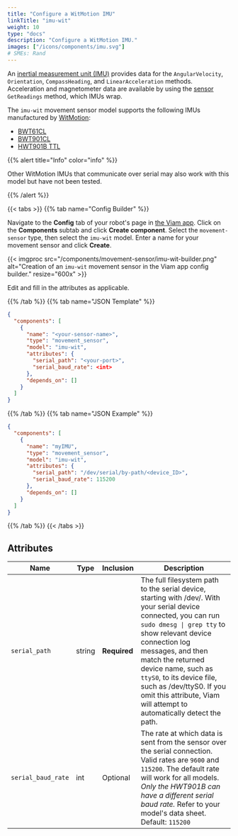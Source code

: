 ```yaml
---
title: "Configure a WitMotion IMU"
linkTitle: "imu-wit"
weight: 10
type: "docs"
description: "Configure a WitMotion IMU."
images: ["/icons/components/imu.svg"]
# SMEs: Rand
---
```


An [inertial measurement unit (IMU)](https://en.wikipedia.org/wiki/Inertial_measurement_unit) provides data for the `AngularVelocity`, `Orientation`, `CompassHeading`, and `LinearAcceleration` methods.
Acceleration and magnetometer data are available by using the [sensor](../../../sensor/) `GetReadings` method, which IMUs wrap.

The `imu-wit` movement sensor model supports the following IMUs manufactured by [WitMotion](https://witmotion-sensor.com/):

- [BWT61CL](https://witmotion-sensor.com/products/bluetooth-accelerometer-inclinometer-bwt61cl-mpu6050-high-precision-6-axis-gyroscope-anglexy-0-05-accuracy-acceleration-with-kalman-filter-100hz-high-stability-6dof-data-logger-for-arduino?_pos=2&_sid=34ad342de&_ss=r&variant=40749736689861)
- [BWT901CL](https://witmotion-sensor.com/products/bluetooth-accelerometer-inclinometer-bwt901cl-mpu9250-high-precision-9-axis-gyroscope-anglexy-0-05-accuracy-magnetometer-with-kalman-filter-200hz-high-stability-3-axis-imu-sensor-for-arduino?_pos=1&_sid=68bf26406&_ss=r&variant=40580102226117)
- [HWT901B TTL](https://witmotion-sensor.com/products/military-grade-accelerometer-inclinometer-hwt901b-mpu9250-9-axis-gyroscope-anglexy-0-05-accuracy-digital-compass-air-pressure-altitude-rm3100-magnetometer-compensation-and-kalman-filtering?_pos=1&_sid=dfbf7e412&_ss=r)

{{% alert title="Info" color="info" %}}

Other WitMotion IMUs that communicate over serial may also work with this model but have not been tested.

{{% /alert %}}

{{< tabs >}}
{{% tab name="Config Builder" %}}

Navigate to the **Config** tab of your robot's page in [the Viam app](https://app.viam.com).
Click on the **Components** subtab and click **Create component**.
Select the `movement-sensor` type, then select the `imu-wit` model.
Enter a name for your movement sensor and click **Create**.

{{< imgproc src="/components/movement-sensor/imu-wit-builder.png" alt="Creation of an `imu-wit` movement sensor in the Viam app config builder." resize="600x" >}}

Edit and fill in the attributes as applicable.

{{% /tab %}}
{{% tab name="JSON Template" %}}

```json {class="line-numbers linkable-line-numbers"}
{
  "components": [
    {
      "name": "<your-sensor-name>",
      "type": "movement_sensor",
      "model": "imu-wit",
      "attributes": {
        "serial_path": "<your-port>",
        "serial_baud_rate": <int>
      },
      "depends_on": []
    }
  ]
}
```

{{% /tab %}}
{{% tab name="JSON Example" %}}

```json {class="line-numbers linkable-line-numbers"}
{
  "components": [
    {
      "name": "myIMU",
      "type": "movement_sensor",
      "model": "imu-wit",
      "attributes": {
        "serial_path": "/dev/serial/by-path/<device_ID>",
        "serial_baud_rate": 115200
      },
      "depends_on": []
    }
  ]
}
```

{{% /tab %}}
{{< /tabs >}}

## Attributes

Name | Type | Inclusion | Description
---- | ---- | --------- | -----------
`serial_path` | string | **Required** | The full filesystem path to the serial device, starting with <file>/dev/</file>. With your serial device connected, you can run `sudo dmesg \| grep tty` to show relevant device connection log messages, and then match the returned device name, such as `ttyS0`, to its device file, such as <file>/dev/ttyS0</file>. If you omit this attribute, Viam will attempt to automatically detect the path.
`serial_baud_rate` | int | Optional | The rate at which data is sent from the sensor over the serial connection. Valid rates are `9600` and `115200`. The default rate will work for all models. *Only the HWT901B can have a different serial baud rate.* Refer to your model's data sheet. <br>Default: `115200`
